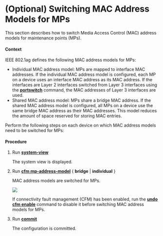 (Optional) Switching MAC Address Models for MPs
===============================================

This section describes how to switch Media Access Control (MAC) address models for maintenance points (MPs).

#### Context

IEEE 802.1ag defines the following MAC address models for MPs:

* Individual MAC address model: MPs are mapped to interface MAC addresses. If the individual MAC address model is configured, each MP on a device uses an interface MAC address as its MAC address. If the interfaces are Layer 2 interfaces switched from Layer 3 interfaces using the [**portswitch**](cmdqueryname=portswitch) command, the MAC addresses of Layer 3 interfaces are used.
* Shared MAC address model: MPs share a bridge MAC address. If the shared MAC address model is configured, all MPs on a device use the same bridge MAC address as their MAC addresses. This model reduces the amount of space reserved for storing MAC entries.

Perform the following steps on each device on which MAC address models need to be switched for MPs:


#### Procedure

1. Run [**system-view**](cmdqueryname=system-view)
   
   
   
   The system view is displayed.
2. Run [**cfm mp-address-model**](cmdqueryname=cfm+mp-address-model) { **bridge** | **individual** }
   
   
   
   MAC address models are switched for MPs.
   
   
   
   ![](../../../../public_sys-resources/note_3.0-en-us.png) 
   
   If connectivity fault management (CFM) has been enabled, run the [**undo cfm enable**](cmdqueryname=undo+cfm+enable) command to disable it before switching MAC address models for MPs.
3. Run [**commit**](cmdqueryname=commit)
   
   
   
   The configuration is committed.